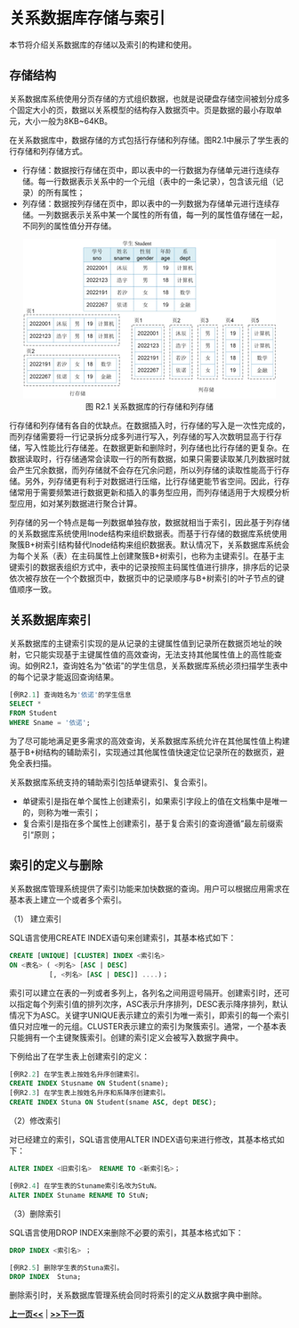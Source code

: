 # 关系数据库存储与索引
本节将介绍关系数据库的存储以及索引的构建和使用。

## 存储结构

关系数据库系统使用分页存储的方式组织数据，也就是说硬盘存储空间被划分成多个固定大小的页，数据以关系模型的结构存入数据页中。页是数据的最小存取单元，大小一般为8KB~64KB。

在关系数据库中，数据存储的方式包括行存储和列存储。图R2.1中展示了学生表的行存储和列存储方式。

* 行存储：数据按行存储在页中，即以表中的一行数据为存储单元进行连续存储。每一行数据表示关系中的一个元组（表中的一条记录），包含该元组（记录）的所有属性；
* 列存储：数据按列存储在页中，即以表中的一列数据为存储单元进行连续存储。一列数据表示关系中某一个属性的所有值，每一列的属性值存储在一起，不同列的属性值分开存储。

<center>
	<img src="fig/chR2.1-row-columnstore.jpg" width="90%" alt="Row-store and column-store" />
	<br>
	<div display: inline-block; padding : 2px>
		图 R2.1 关系数据库的行存储和列存储
	</div>
</center>

行存储和列存储有各自的优缺点。在数据插入时，行存储的写入是一次性完成的，而列存储需要将一行记录拆分成多列进行写入，列存储的写入次数明显高于行存储，写入性能比行存储差。在数据更新和删除时，列存储也比行存储的更复杂。在数据读取时，行存储通常会读取一行的所有数据，如果只需要读取某几列数据时就会产生冗余数据，而列存储就不会存在冗余问题，所以列存储的读取性能高于行存储。另外，列存储更有利于对数据进行压缩，比行存储更能节省空间。因此，行存储常用于需要频繁进行数据更新和插入的事务型应用，而列存储适用于大规模分析型应用，如对某列数据进行聚合计算。

列存储的另一个特点是每一列数据单独存放，数据就相当于索引，因此基于列存储的关系数据库系统使用Inode结构来组织数据表。而基于行存储的数据库系统使用聚簇B+树索引结构替代Inode结构来组织数据表。默认情况下，关系数据库系统会为每个关系（表）在主码属性上创建聚簇B+树索引，也称为主键索引。在基于主键索引的数据表组织方式中，表中的记录按照主码属性值进行排序，排序后的记录依次被存放在一个个数据页中，数据页中的记录顺序与B+树索引的叶子节点的键值顺序一致。


## 关系数据库索引

关系数据库的主键索引实现的是从记录的主键属性值到记录所在数据页地址的映射，它只能实现基于主键属性值的高效查询，无法支持其他属性值上的高性能查询。如例R2.1，查询姓名为“依诺”的学生信息，关系数据库系统必须扫描学生表中的每个记录才能返回查询结果。

```SQL
[例R2.1] 查询姓名为'依诺'的学生信息
SELECT * 
FROM Student
WHERE Sname = '依诺'; 
```

为了尽可能地满足更多需求的高效查询，关系数据库系统允许在其他属性值上构建基于B+树结构的辅助索引，实现通过其他属性值快速定位记录所在的数据页，避免全表扫描。

关系数据库系统支持的辅助索引包括单键索引、复合索引。
* 单键索引是指在单个属性上创建索引，如果索引字段上的值在文档集中是唯一的，则称为唯一索引；
* 复合索引是指在多个属性上创建索引，基于复合索引的查询遵循”最左前缀索引“原则；

##  索引的定义与删除

关系数据库管理系统提供了索引功能来加快数据的查询。用户可以根据应用需求在基本表上建立一个或者多个索引。

（1） 建立索引

SQL语言使用CREATE INDEX语句来创建索引，其基本格式如下：

```SQL
CREATE [UNIQUE] [CLUSTER] INDEX <索引名> 
ON <表名> ( <列名> [ASC | DESC] 
		  [, <列名> [ASC | DESC]] ....)；
```

索引可以建立在表的一列或者多列上，各列名之间用逗号隔开。创建索引时，还可以指定每个列索引值的排列次序，ASC表示升序排列，DESC表示降序排列，默认情况下为ASC。关键字UNIQUE表示建立的索引为唯一索引，即索引的每一个索引值只对应唯一的元组。CLUSTER表示建立的索引为聚簇索引。通常，一个基本表只能拥有一个主键聚簇索引。创建的索引定义会被写入数据字典中。

下例给出了在学生表上创建索引的定义：

```SQL
[例R2.2] 在学生表上按姓名升序创建索引。
CREATE INDEX Stusname ON Student(sname); 
[例R2.3] 在学生表上按姓名升序和系降序创建索引。
CREATE INDEX Stuna ON Student(sname ASC, dept DESC); 
```

（2）修改索引

对已经建立的索引，SQL语言使用ALTER INDEX语句来进行修改，其基本格式如下：

```SQL
ALTER INDEX <旧索引名>  RENAME TO <新索引名>；
```

 ```SQL
[例R2.4] 在学生表的Stuname索引名改为StuN。
ALTER INDEX Stuname RENAME TO StuN;
 ```

（3）删除索引

SQL语言使用DROP INDEX来删除不必要的索引，其基本格式如下：

```SQL
DROP INDEX <索引名> ；
```

```SQL
[例R2.5] 删除学生表的Stuna索引。
DROP INDEX  Stuna;
```
删除索引时，关系数据库管理系统会同时将索引的定义从数据字典中删除。



[**上一页<<**](chapterD1.2.md) | [**>>下一页**](chapterD3.1.md)



